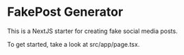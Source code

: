 # FakePost Generator

This is a NextJS starter for creating fake social media posts.

To get started, take a look at src/app/page.tsx.

